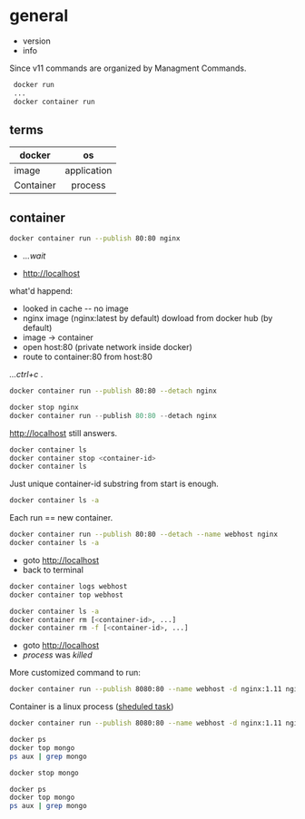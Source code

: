 # general

* version
* info

Since v11 commands are organized by Managment Commands.

```bash
 docker run
 ...
 docker container run
```

## terms

| docker    |     os      |
| --------- | :---------: |
| image     | application |
| Container |   process   |

## container

```bash
docker container run --publish 80:80 nginx
```

* *...wait*

* <http://localhost>

what'd happend:

* looked in cache -- no image
* nginx image (nginx:latest by default) dowload from docker hub (by default)
* image -> container
* open host:80 (private network inside docker)
* route to container:80 from host:80

*...ctrl+c* .

```bash
docker container run --publish 80:80 --detach nginx
```

```powershell
docker stop nginx
docker container run --publish 80:80 --detach nginx
```

<http://localhost> still answers.

```bash
docker container ls
docker container stop <container-id>
docker container ls
```

Just unique container-id substring from start is enough.

```bash
docker container ls -a
```

Each run == new container.

```bash
docker container run --publish 80:80 --detach --name webhost nginx
docker container ls -a
```

* goto <http://localhost>
* back to terminal

```bash
docker container logs webhost
docker container top webhost
```

```bash
docker container ls -a
docker container rm [<container-id>, ...]
docker container rm -f [<container-id>, ...]
```

* goto <http://localhost>
* *process* was *killed*

More customized command to run:

```bash
docker container run --publish 8080:80 --name webhost -d nginx:1.11 nginx -T
```

Container is a linux process ([sheduled task](https://stackoverflow.com/questions/807506/threads-vs-processes-in-linux))

```bash
docker container run --publish 8080:80 --name webhost -d nginx:1.11 nginx -T

docker ps
docker top mongo
ps aux | grep mongo

docker stop mongo

docker ps
docker top mongo
ps aux | grep mongo
```
